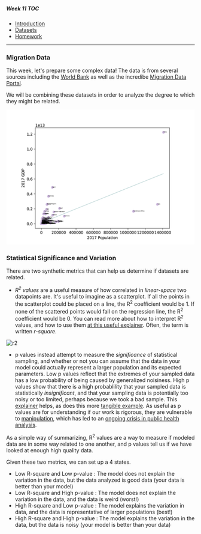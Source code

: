 ##### Week 11 TOC
- [Introduction](readme.md)
- [Datasets](datasets.md)
- [Homework](homework.md)

-----

### Migration Data

This week, let's prepare some complex data! The data is from several sources including the [World Bank](https://data.worldbank.org/indicator/ny.gdp.mktp.cd) as well as the incredibe [Migration Data Portal](https://migrationdataportal.org/?i=stock_abs_&t=2017).

We will be combining these datasets in order to analyze the degree to which they might be related.

![plot.png](plot.png)

### Statistical Significance and Variation

There are two synthetic metrics that can help us determine if datasets are related.

- *R<sup>2</sup> values* are a useful measure of how correlated in *linear-space* two datapoints are. It's useful to imagine as a scatterplot. If all the points in the scatterplot could be placed on a line, the R<sup>2</sup> coefficient would be 1. If none of the scattered points would fall on the regression line, the R<sup>2</sup> coefficient would be 0. You can read more about how to interpret R<sup>2</sup> values, and how to use them [at this useful explainer](https://blog.minitab.com/blog/adventures-in-statistics-2/regression-analysis-how-do-i-interpret-r-squared-and-assess-the-goodness-of-fit). Often, the term is written *r-square*.

![r2](https://blog.minitab.com/hubfs/Imported_Blog_Media/fittedxobserved.gif)

- p values instead attempt to measure the *significance* of statistical sampling, and whether or not you can assume that the data in your model could actually represent a larger population and its expected parameters. Low p values reflect that the extremes of your sampled data has a low probability of being caused by generalized noisiness. High p values show that there is a high probablility that your sampled data is statistically *insignificant*, and that your sampling data is potentially too noisy or too limited, perhaps because we took a bad sample. This [explainer](https://blog.minitab.com/blog/adventures-in-statistics-2/how-to-correctly-interpret-p-values) helps, as does this more [tangible example](https://www.students4bestevidence.net/p-value-in-plain-english-2/). As useful as p values are for understanding if our work is rigorous, they are vulnerable to [manipulation](https://en.wikipedia.org/wiki/Data_dredging), which has led to an [ongoing crisis in public health analysis](https://www.npr.org/sections/thesalt/2018/09/26/651849441/cornell-food-researchers-downfall-raises-larger-questions-for-science).

As a simple way of summarizing, R<sup>2</sup> values are a way to measure if modeled data are in some way related to one another, and p values tell us if we have looked at enough high quality data.

Given these two metrics, we can set up a 4 states.

- Low R-square and Low p-value : The model does not explain the variation in the data, but the data analyzed is good data (your data is better than your model)
- Low R-square and High p-value : The model does not explain the variation in the data, and the data is weird (worst!)
- High R-square and Low p-value : The model explains the variation in data, and the data is representative of larger populations (best!)
- High R-square and High p-value : The model explains the variation in the data, but the data is noisy (your model is better than your data)


